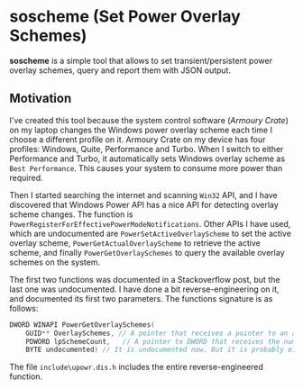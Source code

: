 # soscheme (Set Power Overlay Schemes)

**soscheme** is a simple tool that allows to set transient/persistent power overlay schemes, query and report them with JSON output.

## Motivation

I've created this tool because the system control software (*Armoury Crate*) on my laptop changes the Windows power overlay scheme each time I choose a different profile on it. Armoury Crate on my device has four profiles: Windows, Quite, Performance and Turbo. When I switch to either Performance and Turbo, it automatically sets Windows overlay scheme as `Best Performance`. This causes your system to consume more power than required.

Then I started searching the internet and scanning `Win32` API, and I have discovered that Windows Power API has a nice API for detecting overlay scheme changes. The function is `PowerRegisterForEffectivePowerModeNotifications`. Other APIs I have used, which are undocumented are `PowerSetActiveOverlayScheme` to set the active overlay scheme, `PowerGetActualOverlayScheme` to retrieve the active scheme, and finally `PowerGetOverlaySchemes` to query the available overlay schemes on the system.

The first two functions was documented in a Stackoverflow post, but the last one was undocumented. I have done a bit reverse-engineering on it, and documented its first two parameters. The functions signature is as follows:

```c
DWORD WINAPI PowerGetOverlaySchemes(
    GUID** OverlaySchemes, // A pointer that receives a pointer to an array of GUIDs.
    PDWORD lpSchemeCount,   // A pointer to DWORD that receives the number of schemes.
    BYTE undocumented) // It is undocumented now. But it is probably either reserved or unused parameter.
```

The file `include\upowr.dis.h` includes the entire reverse-engineered function.

